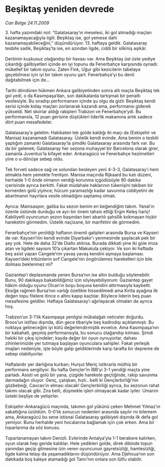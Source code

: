 # Beşiktaş yeniden devrede

*Can Belge 24.11.2009*

<div class="taraf_structure_2col_1zq">
<div class="margen_n">



 <p>3. hafta yazımdaki not: “Galatasaray’ın meselesi, iki gol atmadığı maçları kazanamayacağıyla ilgili. Beşiktaş ise, gol yemese dahi kazanamayabileceğini,” düşündürüyor. 13. haftaya geldik. Galatasaray tesbite sadık, Beşiktaş’ta ise, en azından ligde, ciddi bir silkiniş aşikâr. <br/><br/>Derbinin kuşkusuz olağandışı bir havası var. Ama Beşiktaş üst üste yediye çıkardığı galibiyetleri içinde en iyi topunu da Fenerbahçe karşısında oynadı: mükellef bir takım oyunu. Zaten Fink, Uğur gibi kesicilerin tabelaya geçebilmesi için iyi bir takım oyunu şart. Fenerbahçe’yi bu denli dağıtabilmek için de... <br/><br/>Tarihi döndüren hükmen Ankara galibiyetinden sonra altı maçta Beşiktaş tek gol yedi, o da Kasımpaşa’dan, son dakikalarda tartışmalı bir penaltı vesilesiyle. Bu sıradışı performansın içinde şu olgu da gizli: Beşiktaş kendi serisi içinde kolay maçları zorlanarak kazandı ama, performansı giderek yükseldi. Net skorlar aldığı rakipleri Trabzon ve Fenerbahçe’ydi. Bu performansla, 12 puan gerisine düştükleri liderlik makamına artık sadece dört puan mesafedeler. <br/><br/>Galatasaray’a gelelim: Hakikaten tek golde kaldığı iki maçı da (Eskişehir ve Manisa) kazanamadı Galatasaray. Üstelik kendi evinde. Ama benim o tesbiti yaptığım zamanki Galatasaray’la şimdiki Galatasaray arasında fark var. Bu da bir gelenek; Galatasaray her sezona muhayyel bir Barcelona olarak girer, zamanla Juventus’la kifayet eder. Ankaragücü ve Fenerbahçe hezimetleri yine o u-dönüşe sebep oldu. <br/><br/>Tek forveti sadece sağ ve solundan besleyen yeni 4-3-3, Galatasaray’ı hem atmakta hem yemekte frenliyor. Manisa maçında Rijkaard bu katı düzeni, herhalde 1-0 önde olmanın verdiği korunma içgüdüsüyle 90 dakika içerisinde ayrıca berkitti. Fakat müdahale haklarının tükenişini takiben bir kornerden golü yiyince; hücum yaramazlığı kadar savunma ciddiyetini de abartmanın hayırlara vesile olmadığını saptamış olmalı. <br/><br/>Ayrıca: Manisaspor, galiba bu sezon benim en beğendiğim takım. Yanal’ın özenle üstünde durduğu ve ayrı bir önem tahsis ettiği Ergin Keleş hariç! Kabiliyetli oyuncunun sezon başından beri abartılı şahsîlik kokmayan hiçbir hareketini görmedim. Üstelik naçizane, bir marifetini de görmedim. <br/><br/>Fenerbahçe’nin yenildiği haftanın önemli galipleri arasında Bursa ve Kayseri de var. Kayseri’nin kendi evinde Diyarbakır’ı yenmesinde şaşılacak pek bir şey yok. Hele de daha 32’de Diallo atılırsa. Burada dikkati yine iki gole imza atan ve ligdeki sayısını 10’a çıkartan Makukula çekiyor. Ve son iki haftada beş asist yapan Cangele’nin yavaş yavaş kendini aşmaya başlaması. Kayseri’deki tribünlerin sırf Cangele’nin öngörülemez hareketleri için bile dolması beklenmez mi? <br/><br/>Gaziantep’i deplasmanda yenen Bursa’nın ise altın bulduğu söylenebilir. Bunu, 90 dakikaya bakabildiğimiz için söyleyebiliyorum: Gaziantep gayet hâkim olduğu oyunu Olcan’ın boşu boşuna kendini attırmasıyla kaybetti. Eksiğe rağmen Bursa’nın varlığı özellikle hissedilmedi ama Kirita ayağına ilk değen topu filelere itince o altını kapıp kaçtılar. Böylece liderin beş puan mesafesine geldiler. Haftaya Galatasaray’ı ağırlayacak olmaları da ayrıca hoş. <br/><br/>Trabzon’un 3-1’lik Kasımpaşa yenilgisi mübalağalı neticeler doğurdu. Broos’un istifası dışında, dün gece tibariyle beş kadrodışı açıklanmıştı. Bu noktaya gelineceğini iyi kötü değerlendirmiştik evvelce. Ama Kasımpaşa’nın bir kabahati, geçmiş performansıyla, bu sonucu olağandışı kılması. Şimdi hakiki bir çıkış içindeler; kayda değer bir oyun oynuyorlar, dahası zihinlerimizde yer tutmaya başlayan oyunculara sahipler. Fakat yerleşik imajları nedeniyle, işte böyle galip geldiklerinde karşı tarafta bir depreme de sebep olabiliyorlar. <br/><br/>Haftalardır yer darlığına kurban; Hurşut Meriç istikrarla müthiş bir performans sergiliyor. Bu hafta Gençler’in İBB’yi 3-1 yendiği maçta yine parladı. Asisti ve golü bir yana, çizgide harekete geçtiğinde, rakip savunma darmadağın oluyor. Genç, çalışkan, hızlı.. belli ki Gençlerbirliği’nin gözbebeği, Cavcav’ın elması olacak! Gençlerbirliği ayrıca, bu sezonun rahat takımı olacak gibi. Zira belli, düşmekle işleri olmayacak kadar iyiler. Umarım üsteki beşliye de yetişirler. <br/><br/>Eskişehir-Ankaragücü maçında, takımın gol yükünü çeken Mehmet Yılmaz’ın sakatlığına üzüldüm. 0-0’lık sonucun nedenleri arasında sayılır mı bilemem ama, Ankaragücü bu sene istisnai Galatasaray galibiyeti dışında ilk defa gol yemiyor. Bunu herhalde yeni hocalarına bağlamak için çok erken. Ama bir toparlanma da söz konusu. <br/><br/>Toparlanamayan takım Denizli. Evlerinde Antalya’yla 1-1 berabere kalırken, oyun olarak hep geride kaldılar. Hele yedikleri golde, direk dibinde topun yanından geçip gitmesine izin veren oyuncunun gayretsizliği, hamlesizliği, ligde kalma telaşı da yaşamadıklarını düşündürüyor. Ama Djehoua’nın son dakikada boş kaleye atamadığı gol Tanrı’nın onlara son lütfu olabilir. </p>
<br/>
<br/>
<br/>



<br/>


<div id="taraf_not">
</div>

</div>


</div>

